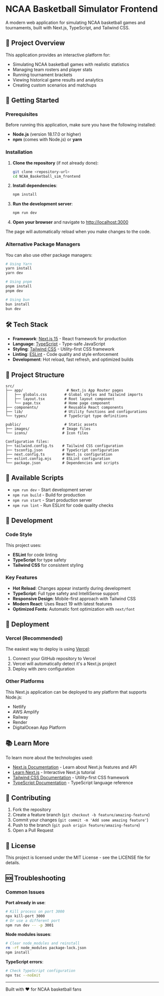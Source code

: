 # NCAA Basketball Simulator Frontend

A modern web application for simulating NCAA basketball games and tournaments, built with Next.js, TypeScript, and Tailwind CSS.

## 🏀 Project Overview

This application provides an interactive platform for:
- Simulating NCAA basketball games with realistic statistics
- Managing team rosters and player stats
- Running tournament brackets
- Viewing historical game results and analytics
- Creating custom scenarios and matchups

## 🚀 Getting Started

### Prerequisites

Before running this application, make sure you have the following installed:
- **Node.js** (version 18.17.0 or higher)
- **npm** (comes with Node.js) or **yarn**

### Installation

1. **Clone the repository** (if not already done):
   ```bash
   git clone <repository-url>
   cd NCAA_Basketball_sim_frontend
   ```

2. **Install dependencies**:
   ```bash
   npm install
   ```

3. **Run the development server**:
   ```bash
   npm run dev
   ```

4. **Open your browser** and navigate to [http://localhost:3000](http://localhost:3000)

The page will automatically reload when you make changes to the code.

### Alternative Package Managers

You can also use other package managers:

```bash
# Using Yarn
yarn install
yarn dev

# Using pnpm
pnpm install
pnpm dev

# Using bun
bun install
bun dev
```

## 🛠️ Tech Stack

- **Framework**: [Next.js 15](https://nextjs.org/) - React framework for production
- **Language**: [TypeScript](https://www.typescriptlang.org/) - Type-safe JavaScript
- **Styling**: [Tailwind CSS](https://tailwindcss.com/) - Utility-first CSS framework
- **Linting**: [ESLint](https://eslint.org/) - Code quality and style enforcement
- **Development**: Hot reload, fast refresh, and optimized builds

## 📁 Project Structure

```
src/
├── app/                    # Next.js App Router pages
│   ├── globals.css        # Global styles and Tailwind imports
│   ├── layout.tsx         # Root layout component
│   └── page.tsx           # Home page component
├── components/            # Reusable React components
├── lib/                   # Utility functions and configurations
└── types/                 # TypeScript type definitions

public/                    # Static assets
├── images/               # Image files
└── icons/                # Icon files

Configuration files:
├── tailwind.config.ts    # Tailwind CSS configuration
├── tsconfig.json         # TypeScript configuration
├── next.config.ts        # Next.js configuration
├── eslint.config.mjs     # ESLint configuration
└── package.json          # Dependencies and scripts
```

## 🎯 Available Scripts

- `npm run dev` - Start development server
- `npm run build` - Build for production
- `npm run start` - Start production server
- `npm run lint` - Run ESLint for code quality checks

## 🔧 Development

### Code Style

This project uses:
- **ESLint** for code linting
- **TypeScript** for type safety
- **Tailwind CSS** for consistent styling

### Key Features

- **Hot Reload**: Changes appear instantly during development
- **TypeScript**: Full type safety and IntelliSense support
- **Responsive Design**: Mobile-first approach with Tailwind CSS
- **Modern React**: Uses React 19 with latest features
- **Optimized Fonts**: Automatic font optimization with `next/font`

## 🚀 Deployment

### Vercel (Recommended)

The easiest way to deploy is using [Vercel](https://vercel.com/new?utm_medium=default-template&filter=next.js&utm_source=create-next-app&utm_campaign=create-next-app-readme):

1. Connect your GitHub repository to Vercel
2. Vercel will automatically detect it's a Next.js project
3. Deploy with zero configuration

### Other Platforms

This Next.js application can be deployed to any platform that supports Node.js:
- Netlify
- AWS Amplify
- Railway
- Render
- DigitalOcean App Platform

## 📚 Learn More

To learn more about the technologies used:

- [Next.js Documentation](https://nextjs.org/docs) - Learn about Next.js features and API
- [Learn Next.js](https://nextjs.org/learn) - Interactive Next.js tutorial
- [Tailwind CSS Documentation](https://tailwindcss.com/docs) - Utility-first CSS framework
- [TypeScript Documentation](https://www.typescriptlang.org/docs) - TypeScript language reference

## 🤝 Contributing

1. Fork the repository
2. Create a feature branch (`git checkout -b feature/amazing-feature`)
3. Commit your changes (`git commit -m 'Add some amazing feature'`)
4. Push to the branch (`git push origin feature/amazing-feature`)
5. Open a Pull Request

## 📄 License

This project is licensed under the MIT License - see the LICENSE file for details.

## 🆘 Troubleshooting

### Common Issues

**Port already in use**:
```bash
# Kill process on port 3000
npx kill-port 3000
# Or use a different port
npm run dev -- -p 3001
```

**Node modules issues**:
```bash
# Clear node_modules and reinstall
rm -rf node_modules package-lock.json
npm install
```

**TypeScript errors**:
```bash
# Check TypeScript configuration
npx tsc --noEmit
```

---

Built with ❤️ for NCAA basketball fans

